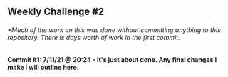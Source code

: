 ## Weekly Challenge #2

###### *Much of the work on this was done without committing anything to this repository. There is days worth of work in the first commit.

#### Commit #1: 7/11/21 @ 20:24 - It's just about done. Any final changes I make I will outline here.